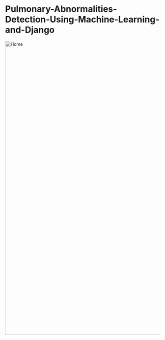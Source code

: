 # Pulmonary-Abnormalities-Detection-Using-Machine-Learning-and-Django
<img width="957" alt="Home" src="https://github.com/One-Fist-Man/Pulmonary-Abnormalities-Detection-Using-Machine-Learning-and-Django/assets/41265022/bb5f9712-b7d0-4e6d-80ea-5f944a32d057">

